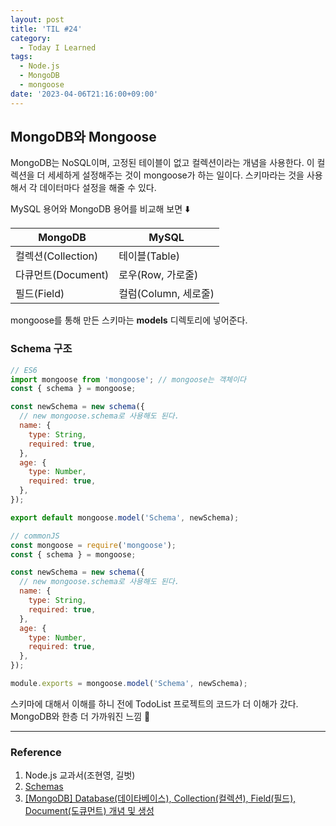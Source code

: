 ```yaml
---
layout: post
title: 'TIL #24'
category:
  - Today I Learned
tags:
  - Node.js
  - MongoDB
  - mongoose
date: '2023-04-06T21:16:00+09:00'
---
```


## MongoDB와 Mongoose

MongoDB는 NoSQL이며, 고정된 테이블이 없고 컬렉션이라는 개념을 사용한다. 이 컬렉션을 더 세세하게 설정해주는 것이 mongoose가 하는 일이다. 스키마라는 것을 사용해서 각 데이터마다 설정을 해줄 수 있다.

MySQL 용어와 MongoDB 용어를 비교해 보면 ⬇️

| MongoDB            | MySQL                |
| ------------------ | -------------------- |
| 컬렉션(Collection) | 테이블(Table)        |
| 다큐먼트(Document) | 로우(Row, 가로줄)    |
| 필드(Field)        | 컬럼(Column, 세로줄) |

mongoose를 통해 만든 스키마는 **models** 디렉토리에 넣어준다.

### Schema 구조

```js
// ES6
import mongoose from 'mongoose'; // mongoose는 객체이다
const { schema } = mongoose;

const newSchema = new schema({
  // new mongoose.schema로 사용해도 된다.
  name: {
    type: String,
    required: true,
  },
  age: {
    type: Number,
    required: true,
  },
});

export default mongoose.model('Schema', newSchema);
```

```js
// commonJS
const mongoose = require('mongoose');
const { schema } = mongoose;

const newSchema = new schema({
  // new mongoose.schema로 사용해도 된다.
  name: {
    type: String,
    required: true,
  },
  age: {
    type: Number,
    required: true,
  },
});

module.exports = mongoose.model('Schema', newSchema);
```

스키마에 대해서 이해를 하니 전에 TodoList 프로젝트의 코드가 더 이해가 갔다. MongoDB와 한층 더 가까워진 느낌 🤔

---

### Reference

1. Node.js 교과서(조현영, 길벗)
2. [Schemas](https://mongoosejs.com/docs/guide.html)
3. [[MongoDB] Database(데이타베이스), Collection(컬렉션), Field(필드), Document(도큐먼트) 개념 및 생성](https://progdev.tistory.com/29#:~:text=MySQL%EA%B3%BC%20%EA%B0%99%EC%9D%80%20RDB%EB%A5%BC%20%EC%82%AC%EC%9A%A9%ED%95%B4%EB%B3%B8%20%EA%B0%9C%EB%B0%9C%EC%9E%90%EB%9D%BC%EB%A9%B4%20%2C)
